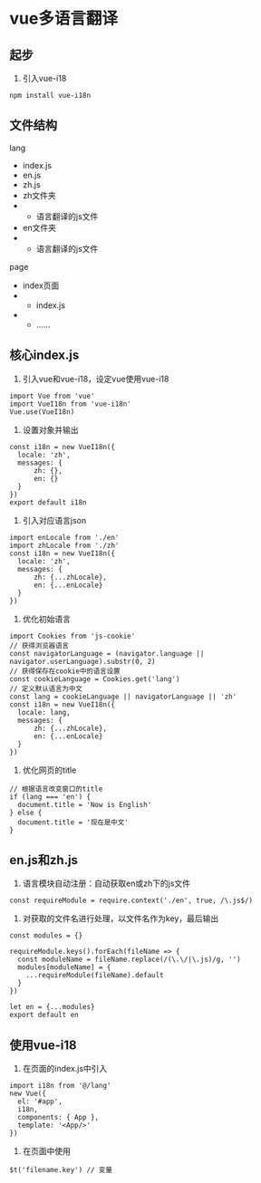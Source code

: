# vue多语言翻译

## 起步

1. 引入vue-i18

```
npm install vue-i18n
```

## 文件结构

lang

- index.js
- en.js
- zh.js
- zh文件夹
- - 语言翻译的js文件
- en文件夹
- - 语言翻译的js文件

page

- index页面
- - index.js
- - ……

## 核心index.js

1. 引入vue和vue-i18，设定vue使用vue-i18

```
import Vue from 'vue'
import VueI18n from 'vue-i18n'
Vue.use(VueI18n)
```

1. 设置对象并输出

```
const i18n = new VueI18n({
  locale: 'zh',
  messages: {
      zh: {},
      en: {}
  }
})
export default i18n
```

1. 引入对应语言json

```
import enLocale from './en'
import zhLocale from './zh'
const i18n = new VueI18n({
  locale: 'zh',
  messages: {
      zh: {...zhLocale},
      en: {...enLocale}
  }
})
```

1. 优化初始语言

```
import Cookies from 'js-cookie'
// 获得浏览器语言
const navigatorLanguage = (navigator.language || navigator.userLanguage).substr(0, 2)
// 获得保存在cookie中的语言设置
const cookieLanguage = Cookies.get('lang')
// 定义默认语言为中文
const lang = cookieLanguage || navigatorLanguage || 'zh'
const i18n = new VueI18n({
  locale: lang,
  messages: {
      zh: {...zhLocale},
      en: {...enLocale}
  }
})
```

1. 优化网页的title

```
// 根据语言改变窗口的title
if (lang === 'en') {
  document.title = 'Now is English'
} else {
  document.title = '现在是中文'
}
```

## en.js和zh.js

1. 语言模块自动注册：自动获取en或zh下的js文件

```
const requireModule = require.context('./en', true, /\.js$/)
```

1. 对获取的文件名进行处理，以文件名作为key，最后输出

```
const modules = {}

requireModule.keys().forEach(fileName => {
  const moduleName = fileName.replace(/(\.\/|\.js)/g, '')
  modules[moduleName] = {
    ...requireModule(fileName).default
  }
})

let en = {...modules}
export default en
```

## 使用vue-i18

1. 在页面的index.js中引入

```
import i18n from '@/lang'
new Vue({
  el: '#app',
  i18n,
  components: { App },
  template: '<App/>'
})
```

1. 在页面中使用

```
$t('filename.key') // 变量
```